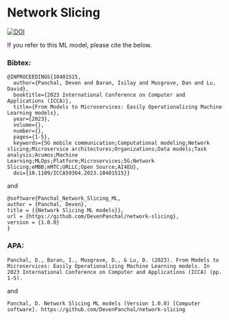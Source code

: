 # Network Slicing
[![DOI](https://zenodo.org/badge/511896490.svg)](https://zenodo.org/doi/10.5281/zenodo.13836088)


If you refer to this ML model, please cite the below.

### Bibtex:  
```
@INPROCEEDINGS{10401515,
  author={Panchal, Deven and Baran, Isilay and Musgrove, Dan and Lu, David},
  booktitle={2023 International Conference on Computer and Applications (ICCA)}, 
  title={From Models to Microservices: Easily Operationalizing Machine Learning models}, 
  year={2023},
  volume={},
  number={},
  pages={1-5},
  keywords={5G mobile communication;Computational modeling;Network slicing;Microservice architectures;Organizations;Data models;Task analysis;Acumos;Machine Learning;MLOps;Platform;Microservices;5G;Network Slicing;eMBB;mMTC;URLLC;Open Source;AI4EU},
  doi={10.1109/ICCA59364.2023.10401515}}

```
and 
```
@software{Panchal_Network_Slicing_ML,
author = {Panchal, Deven},
title = {{Network Slicing ML models}},
url = {https://github.com/DevenPanchal/network-slicing},
version = {1.0.0}
}
```

### APA:
```
Panchal, D., Baran, I., Musgrove, D., & Lu, D. (2023). From Models to Microservices: Easily Operationalizing Machine Learning models. In 2023 International Conference on Computer and Applications (ICCA) (pp. 1-5).
```
and
```
Panchal, D. Network Slicing ML models (Version 1.0.0) [Computer software]. https://github.com/DevenPanchal/network-slicing
```
